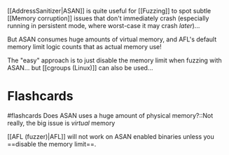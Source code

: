 [[AddressSanitizer|ASAN]] is quite useful for [[Fuzzing]] to spot subtle [[Memory corruption]] issues that don't immediately crash (especially running in persistent mode, where worst-case it may crash *later*)...

But ASAN consumes huge amounts of virtual memory, and AFL's default memory limit logic counts that as actual memory use!

The "easy" approach is to just disable the memory limit when fuzzing with ASAN... but [[cgroups (Linux)]] can also be used...

# Flashcards
#flashcards 
Does ASAN uses a huge amount of physical memory?::Not really, the big issue is *virtual* memory
<!--SR:!2022-03-22,33,230-->

[[AFL (fuzzer)|AFL]] will not work on ASAN enabled binaries unless you ==disable the memory limit==.
<!--SR:!2022-05-04,62,250-->